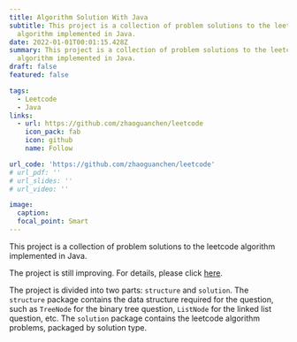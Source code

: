 ```yaml
---
title: Algorithm Solution With Java
subtitle: This project is a collection of problem solutions to the leetcode
  algorithm implemented in Java.
date: 2022-01-01T00:01:15.428Z
summary: This project is a collection of problem solutions to the leetcode
  algorithm implemented in Java.
draft: false
featured: false

tags:
  - Leetcode
  - Java
links:
  - url: https://github.com/zhaoguanchen/leetcode
    icon_pack: fab
    icon: github
    name: Follow

url_code: 'https://github.com/zhaoguanchen/leetcode'
# url_pdf: ''
# url_slides: ''
# url_video: ''

image:
  caption:
  focal_point: Smart
---
```

This project is a collection of problem solutions to the leetcode algorithm implemented in Java.

The project is still improving. For details, please click [here](https://github.com/zhaoguanchen/leetcode).

The project is divided into two parts: `structure` and `solution`. The `structure` package contains the data structure required for the question, such as `TreeNode` for the binary tree question, `ListNode` for the linked list question, etc. The `solution` package contains the leetcode algorithm problems, packaged by solution type.